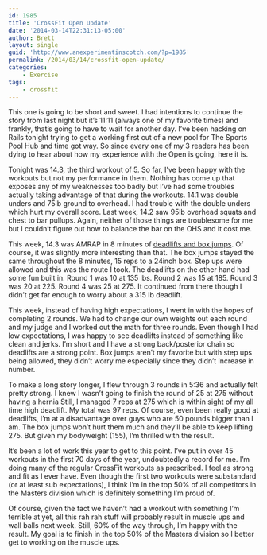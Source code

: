 ```yaml
---
id: 1985
title: 'CrossFit Open Update'
date: '2014-03-14T22:31:13-05:00'
author: Brett
layout: single
guid: 'http://www.anexperimentinscotch.com/?p=1985'
permalink: /2014/03/14/crossfit-open-update/
categories:
    - Exercise
tags:
    - crossfit
---
```


This one is going to be short and sweet. I had intentions to continue the story from last night but it’s 11:11 (always one of my favorite times) and frankly, that’s going to have to wait for another day. I’ve been hacking on Rails tonight trying to get a working first cut of a new pool for The Sports Pool Hub and time got way. So since every one of my 3 readers has been dying to hear about how my experience with the Open is going, here it is.

Tonight was 14.3, the third workout of 5. So far, I’ve been happy with the workouts but not my performance in them. Nothing has come up that exposes any of my weaknesses too badly but I’ve had some troubles actually taking advantage of that during the workouts. 14.1 was double unders and 75lb ground to overhead. I had trouble with the double unders which hurt my overall score. Last week, 14.2 saw 95lb overhead squats and chest to bar pullups. Again, neither of those things are troublesome for me but I couldn’t figure out how to balance the bar on the OHS and it cost me.

This week, 14.3 was AMRAP in 8 minutes of [deadlifts and box jumps](http://games.crossfit.com/workouts/the-open). Of course, it was slightly more interesting than that. The box jumps stayed the same throughout the 8 minutes, 15 reps to a 24inch box. Step ups were allowed and this was the route I took. The deadlifts on the other hand had some fun built in. Round 1 was 10 at 135 lbs. Round 2 was 15 at 185. Round 3 was 20 at 225. Round 4 was 25 at 275. It continued from there though I didn’t get far enough to worry about a 315 lb deadlift.

This week, instead of having high expectations, I went in with the hopes of completing 2 rounds. We had to change our own weights out each round and my judge and I worked out the math for three rounds. Even though I had low expectations, I was happy to see deadlifts instead of something like clean and jerks. I’m short and I have a strong back/posterior chain so deadlifts are a strong point. Box jumps aren’t my favorite but with step ups being allowed, they didn’t worry me especially since they didn’t increase in number.

To make a long story longer, I flew through 3 rounds in 5:36 and actually felt pretty strong. I knew I wasn’t going to finish the round of 25 at 275 without having a hernia Still, I managed 7 reps at 275 which is within sight of my all time high deadlift. My total was 97 reps. Of course, even been really good at deadlifts, I’m at a disadvantage over guys who are 50 pounds bigger than I am. The box jumps won’t hurt them much and they’ll be able to keep lifting 275. But given my bodyweight (155), I’m thrilled with the result.

It’s been a lot of work this year to get to this point. I’ve put in over 45 workouts in the first 70 days of the year, undoubtedly a record for me. I’m doing many of the regular CrossFit workouts as prescribed. I feel as strong and fit as I ever have. Even though the first two workouts were substandard (or at least sub expectations), I think I’m in the top 50% of all competitors in the Masters division which is definitely something I’m proud of.

Of course, given the fact we haven’t had a workout with something I’m terrible at yet, all this rah rah stuff will probably result in muscle ups and wall balls next week. Still, 60% of the way through, I’m happy with the result. My goal is to finish in the top 50% of the Masters division so I better get to working on the muscle ups.